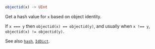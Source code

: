 ```julia
objectid(x) -> UInt
```

Get a hash value for `x` based on object identity.

If `x === y` then `objectid(x) == objectid(y)`, and usually when `x !== y`, `objectid(x) != objectid(y)`.

See also [`hash`](@ref), [`IdDict`](@ref).
